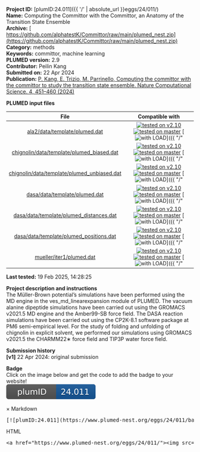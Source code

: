 **Project ID:** [plumID:24.011]({{ '/' | absolute_url }}eggs/24/011/)  
**Name:**  Computing the Committor with the Committor, an Anatomy of the Transition State Ensemble  
**Archive:** [ https://github.com/alphatestK/Committor/raw/main/plumed_nest.zip](https://github.com/alphatestK/Committor/raw/main/plumed_nest.zip)  
**Category:**  methods  
**Keywords:**  committor, machine learning  
**PLUMED version:**  2.9  
**Contributor:**  Peilin Kang  
**Submitted on:** 22 Apr 2024  
**Publication:** [P. Kang, E. Trizio, M. Parrinello, Computing the committor with the committor to study the transition state ensemble. Nature Computational Science. 4, 451–460 (2024)](http://dx.doi.org/10.1038/s43588-024-00645-0)  
  
**PLUMED input files**  
  
| File     | Compatible with |  
|:--------:|:--------:|  
| [ala2/data/template/plumed.dat](./data/ala2/data/template/plumed.dat.md) |  [![tested on v2.10](https://img.shields.io/badge/v2.10-passing-green.svg)](data/ala2/data/template/plumed.dat.plumed.stderr) [![tested on master](https://img.shields.io/badge/master-failed-red.svg)](data/ala2/data/template/plumed.dat.plumed_master.stderr) [![with LOAD](https://img.shields.io/badge/with-LOAD-yellow.svg)]({{ "/" | absolute_url }}badges) |  
| [chignolin/data/template/plumed_biased.dat](./data/chignolin/data/template/plumed_biased.dat.md) |  [![tested on v2.10](https://img.shields.io/badge/v2.10-passing-green.svg)](data/chignolin/data/template/plumed_biased.dat.plumed.stderr) [![tested on master](https://img.shields.io/badge/master-failed-red.svg)](data/chignolin/data/template/plumed_biased.dat.plumed_master.stderr) [![with LOAD](https://img.shields.io/badge/with-LOAD-yellow.svg)]({{ "/" | absolute_url }}badges) |  
| [chignolin/data/template/plumed_unbiased.dat](./data/chignolin/data/template/plumed_unbiased.dat.md) |  [![tested on v2.10](https://img.shields.io/badge/v2.10-passing-green.svg)](data/chignolin/data/template/plumed_unbiased.dat.plumed.stderr) [![tested on master](https://img.shields.io/badge/master-passing-green.svg)](data/chignolin/data/template/plumed_unbiased.dat.plumed_master.stderr) [![with LOAD](https://img.shields.io/badge/with-LOAD-yellow.svg)]({{ "/" | absolute_url }}badges) |  
| [dasa/data/template/plumed.dat](./data/dasa/data/template/plumed.dat.md) |  [![tested on v2.10](https://img.shields.io/badge/v2.10-passing-green.svg)](data/dasa/data/template/plumed.dat.plumed.stderr) [![tested on master](https://img.shields.io/badge/master-failed-red.svg)](data/dasa/data/template/plumed.dat.plumed_master.stderr) [![with LOAD](https://img.shields.io/badge/with-LOAD-yellow.svg)]({{ "/" | absolute_url }}badges) |  
| [dasa/data/template/plumed_distances.dat](./data/dasa/data/template/plumed_distances.dat.md) |  [![tested on v2.10](https://img.shields.io/badge/v2.10-passing-green.svg)](data/dasa/data/template/plumed_distances.dat.plumed.stderr) [![tested on master](https://img.shields.io/badge/master-passing-green.svg)](data/dasa/data/template/plumed_distances.dat.plumed_master.stderr) [![with LOAD](https://img.shields.io/badge/with-LOAD-yellow.svg)]({{ "/" | absolute_url }}badges) |  
| [dasa/data/template/plumed_positions.dat](./data/dasa/data/template/plumed_positions.dat.md) |  [![tested on v2.10](https://img.shields.io/badge/v2.10-passing-green.svg)](data/dasa/data/template/plumed_positions.dat.plumed.stderr) [![tested on master](https://img.shields.io/badge/master-passing-green.svg)](data/dasa/data/template/plumed_positions.dat.plumed_master.stderr) [![with LOAD](https://img.shields.io/badge/with-LOAD-yellow.svg)]({{ "/" | absolute_url }}badges) |  
| [mueller/iter1/plumed.dat](./data/mueller/iter1/plumed.dat.md) |  [![tested on v2.10](https://img.shields.io/badge/v2.10-passing-green.svg)](data/mueller/iter1/plumed.dat.plumed.stderr) [![tested on master](https://img.shields.io/badge/master-failed-red.svg)](data/mueller/iter1/plumed.dat.plumed_master.stderr) [![with LOAD](https://img.shields.io/badge/with-LOAD-yellow.svg)]({{ "/" | absolute_url }}badges) |  
  
**Last tested:**  19 Feb 2025, 14:28:25
  
**Project description and instructions**  
The Müller-Brown potential’s simulations have been performed using the MD engine in the ves_md_linearexpansion module of PLUMED. The vacuum alanine dipeptide simulations have been carried out using the GROMACS v2021.5 MD engine and the Amber99-SB force field. The DASA reaction simulations have been carried out using the CP2K-8.1 software package at PM6 semi-empirical level. For the study of folding and unfolding of chignolin in explicit solvent, we performed our simulations using GROMACS v2021.5 the CHARMM22∗ force field and TIP3P water force field. 

  
**Submission history**  
**[v1]** 22 Apr 2024: original submission  
  
**Badge**  
Click on the image below and get the code to add the badge to your website!  
<img src="./badge.svg" alt="plumeDnest:24.011" id="myBtn" class="badge">
<div id="myModal" class="modal">
  <div class="modal-content">
    <span class="close">&times;</span>
    Markdown<pre>[![plumID:24.011](https://www.plumed-nest.org/eggs/24/011/badge.svg)](https://www.plumed-nest.org/eggs/24/011/)</pre>
    HTML<pre>&lt;a href="https://www.plumed-nest.org/eggs/24/011/"&gt;&lt;img src="https://www.plumed-nest.org/eggs/24/011/badge.svg" alt="plumID:24.011"&gt;&lt;/a&gt;</pre>
  </div>
</div>
